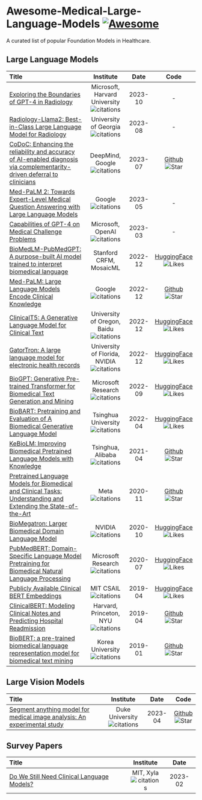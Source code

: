 # Awesome-Medical-Large-Language-Models [![Awesome](https://awesome.re/badge.svg)](https://awesome.re)

A curated list of popular Foundation Models in Healthcare.

## Large Language Models
| Title | Institute | Date | Code
| :---------------------------------------------------------------------------------------------------------------------------------------------------------------------------------- | :------------------: | :-----------: | :---------: |
| [Exploring the Boundaries of GPT-4 in Radiology](https://arxiv.org/pdf/2310.14573.pdf) | Microsoft, Harvard University <br> ![citations](https://img.shields.io/badge/dynamic/json?url=https://api.semanticscholar.org/graph/v1/paper/CorpusID:264425949?fields=citationCount&query=%24.citationCount&label=citations) | 2023-10 | -
| [Radiology-Llama2: Best-in-Class Large Language Model for Radiology](https://arxiv.org/pdf/2309.06419.pdf) | University of Georgia <br> ![citations](https://img.shields.io/badge/dynamic/json?url=https://api.semanticscholar.org/graph/v1/paper/CorpusID:261696494?fields=citationCount&query=%24.citationCount&label=citations) | 2023-08 | -
| [CoDoC: Enhancing the reliability and accuracy of AI-enabled diagnosis via complementarity-driven deferral to clinicians](https://www.nature.com/articles/s41591-023-02437-x) | DeepMind, Google <br> ![citations](https://img.shields.io/badge/dynamic/json?url=https://api.semanticscholar.org/graph/v1/paper/CorpusID:259939727?fields=citationCount&query=%24.citationCount&label=citations) | 2023-07 | [Github](https://github.com/deepmind/codoc/tree/main) <br> ![Star](https://img.shields.io/github/stars/deepmind/codoc?style=social&label=Stars)
| [Med-PaLM 2: Towards Expert-Level Medical Question Answering with Large Language Models](https://arxiv.org/pdf/2305.09617.pdf) | Google <br> ![citations](https://img.shields.io/badge/dynamic/json?url=https://api.semanticscholar.org/graph/v1/paper/CorpusID:258715226?fields=citationCount&query=%24.citationCount&label=citations) | 2023-05 | -
| [Capabilities of GPT-4 on Medical Challenge Problems](https://arxiv.org/pdf/2303.13375.pdf) | Microsoft, OpenAI <br> ![citations](https://img.shields.io/badge/dynamic/json?url=https://api.semanticscholar.org/graph/v1/paper/CorpusID:257687695?fields=citationCount&query=%24.citationCount&label=citations) | 2023-03 | -
| [BioMedLM-PubMedGPT: A purpose-built AI model trained to interpret biomedical language](https://crfm.stanford.edu/2022/12/15/biomedlm.html) | Stanford CRFM, MosaicML | 2022-12 | [HuggingFace](https://huggingface.co/stanford-crfm/BioMedLM) <br> ![Likes](https://img.shields.io/badge/dynamic/json?url=https://huggingface.co/api/models/stanford-crfm/BioMedLM&query=%24.likes&label=🤗+Likes)
| [Med-PaLM: Large Language Models Encode Clinical Knowledge](https://arxiv.org/pdf/2212.13138.pdf) | Google <br> ![citations](https://img.shields.io/badge/dynamic/json?url=https://api.semanticscholar.org/graph/v1/paper/CorpusID:255124952?fields=citationCount&query=%24.citationCount&label=citations) | 2022-12 | [Github](https://github.com/conceptofmind/PaLM) <br> ![Star](https://img.shields.io/github/stars/conceptofmind/PaLM?style=social&label=Stars)
| [ClinicalT5: A Generative Language Model for Clinical Text](https://aclanthology.org/2022.findings-emnlp.398.pdf) | University of Oregon, Baidu <br> ![citations](https://img.shields.io/badge/dynamic/json?url=https://api.semanticscholar.org/graph/v1/paper/CorpusID:256631112?fields=citationCount&query=%24.citationCount&label=citations) | 2022-12 | [HuggingFace](https://huggingface.co/luqh/ClinicalT5-large) <br> ![Likes](https://img.shields.io/badge/dynamic/json?url=https://huggingface.co/api/models/luqh/ClinicalT5-large&query=%24.likes&label=🤗+Likes)
| [GatorTron: A large language model for electronic health records](https://www.nature.com/articles/s41746-022-00742-2) | University of Florida, NVIDIA <br> ![citations](https://img.shields.io/badge/dynamic/json?url=https://api.semanticscholar.org/graph/v1/paper/CorpusID:255175535?fields=citationCount&query=%24.citationCount&label=citations) | 2022-12 | [HuggingFace](https://huggingface.co/UFNLP/gatortron-base) <br> ![Likes](https://img.shields.io/badge/dynamic/json?url=https://huggingface.co/api/models/UFNLP/gatortron-base&query=%24.likes&label=🤗+Likes)
| [BioGPT: Generative Pre-trained Transformer for Biomedical Text Generation and Mining](https://aclanthology.org/2020.clinicalnlp-1.17/) | Microsoft Research <br> ![citations](https://img.shields.io/badge/dynamic/json?url=https://api.semanticscholar.org/graph/v1/paper/CorpusID:252542956?fields=citationCount&query=%24.citationCount&label=citations) | 2022-09 | [HuggingFace](https://huggingface.co/microsoft/biogpt) <br> ![Likes](https://img.shields.io/badge/dynamic/json?url=https://huggingface.co/api/models/microsoft/biogpt&query=%24.likes&label=🤗+Likes)
| [BioBART: Pretraining and Evaluation of A Biomedical Generative Language Model](https://arxiv.org/pdf/2204.03905.pdf) | Tsinghua University <br> ![citations](https://img.shields.io/badge/dynamic/json?url=https://api.semanticscholar.org/graph/v1/paper/CorpusID:248069469?fields=citationCount&query=%24.citationCount&label=citations) | 2022-04 | [HuggingFace](https://huggingface.co/GanjinZero/biobart-v2-base) <br> ![Likes](https://img.shields.io/badge/dynamic/json?url=https://huggingface.co/api/models/GanjinZero/biobart-v2-base&query=%24.likes&label=🤗+Likes)
| [KeBioLM: Improving Biomedical Pretrained Language Models with Knowledge](https://aclanthology.org/2021.bionlp-1.20.pdf) | Tsinghua, Alibaba <br> ![citations](https://img.shields.io/badge/dynamic/json?url=https://api.semanticscholar.org/graph/v1/paper/CorpusID:233324564?fields=citationCount&query=%24.citationCount&label=citations) | 2021-04 | [Github](https://github.com/GanjinZero/KeBioLM) <br> ![Star](https://img.shields.io/github/stars/GanjinZero/KeBioLM?style=social&label=Stars)
| [Pretrained Language Models for Biomedical and Clinical Tasks: Understanding and Extending the State-of-the-Art](https://aclanthology.org/2020.clinicalnlp-1.17/) | Meta <br> ![citations](https://img.shields.io/badge/dynamic/json?url=https://api.semanticscholar.org/graph/v1/paper/CorpusID:226283910?fields=citationCount&query=%24.citationCount&label=citations) | 2020-11 | [Github](https://github.com/facebookresearch/bio-lm) <br> ![Star](https://img.shields.io/github/stars/facebookresearch/bio-lm?style=social&label=Stars)
| [BioMegatron: Larger Biomedical Domain Language Model](https://aclanthology.org/2020.emnlp-main.379.pdf) | NVIDIA <br> ![citations](https://img.shields.io/badge/dynamic/json?url=https://api.semanticscholar.org/graph/v1/paper/CorpusID:222310618?fields=citationCount&query=%24.citationCount&label=citations) | 2020-10 | [HuggingFace](https://huggingface.co/EMBO/BioMegatron345mUncased) <br> ![Likes](https://img.shields.io/badge/dynamic/json?url=https://huggingface.co/api/models/EMBO/BioMegatron345mUncased&query=%24.likes&label=🤗+Likes)
| [PubMedBERT: Domain-Specific Language Model Pretraining for Biomedical Natural Language Processing](https://arxiv.org/pdf/2007.15779.pdf) | Microsoft Research <br> ![citations](https://img.shields.io/badge/dynamic/json?url=https://api.semanticscholar.org/graph/v1/paper/CorpusID:220919723?fields=citationCount&query=%24.citationCount&label=citations) | 2020-07 | [HuggingFace](https://huggingface.co/microsoft/BiomedNLP-PubMedBERT-base-uncased-abstract-fulltext) <br> ![Likes](https://img.shields.io/badge/dynamic/json?url=https://huggingface.co/api/models/microsoft/BiomedNLP-PubMedBERT-base-uncased-abstract-fulltext&query=%24.likes&label=🤗+Likes)
| [Publicly Available Clinical BERT Embeddings](https://arxiv.org/pdf/1904.03323.pdf) | MIT CSAIL <br> ![citations](https://img.shields.io/badge/dynamic/json?url=https://api.semanticscholar.org/graph/v1/paper/CorpusID:102352093?fields=citationCount&query=%24.citationCount&label=citations) | 2019-04 | [HuggingFace](https://huggingface.co/emilyalsentzer/Bio_ClinicalBERT) <br> ![Likes](https://img.shields.io/badge/dynamic/json?url=https://huggingface.co/api/models/emilyalsentzer/Bio_ClinicalBERT&query=%24.likes&label=🤗+Likes)
| [ClinicalBERT: Modeling Clinical Notes and Predicting Hospital Readmission](https://arxiv.org/pdf/1904.05342.pdf) | Harvard, Princeton, NYU <br> ![citations](https://img.shields.io/badge/dynamic/json?url=https://api.semanticscholar.org/graph/v1/paper/CorpusID:119308351?fields=citationCount&query=%24.citationCount&label=citations) | 2019-04 | [Github](https://github.com/kexinhuang12345/clinicalBERT) <br> ![Star](https://img.shields.io/github/stars/kexinhuang12345/clinicalBERT?style=social&label=Stars)
| [BioBERT: a pre-trained biomedical language representation model for biomedical text mining](https://arxiv.org/pdf/1901.08746) | Korea University <br> ![citations](https://img.shields.io/badge/dynamic/json?url=https://api.semanticscholar.org/graph/v1/paper/CorpusID:59291975?fields=citationCount&query=%24.citationCount&label=citations) | 2019-01 | [Github](https://github.com/dmis-lab/biobert) <br> ![Star](https://img.shields.io/github/stars/dmis-lab/biobert?style=social&label=Stars)
<!--
| [Paper Name](arxiv link) | Institute Name <br> ![citations](https://img.shields.io/badge/dynamic/json?url=https://api.semanticscholar.org/graph/v1/paper/CorpusID:12345678?fields=citationCount&query=%24.citationCount&label=citations) | 20xx-xx | [HuggingFace](https://github.com) <br> ![Likes](https://img.shields.io/badge/dynamic/json?url=https://huggingface.co/api/models/&query=%24.likes&label=🤗+Likes)
-->
## Large Vision Models
| Title | Institute | Date | Code
| :---------------------------------------------------------------------------------------------------------------------------------------------------------------------------------- | :------------------: | :-----------: | :---------: |
| [Segment anything model for medical image analysis: An experimental study](https://arxiv.org/pdf/2304.10517) | Duke University <br> ![citations](https://img.shields.io/badge/dynamic/json?url=https://api.semanticscholar.org/graph/v1/paper/CorpusID:258236547?fields=citationCount&query=%24.citationCount&label=citations) | 2023-04 | [Github](https://github.com/mazurowski-lab/segment-anything-medical-evaluation) <br> ![Star](https://img.shields.io/github/stars/mazurowski-lab/segment-anything-medical-evaluation?style=social&label=Stars)
## Survey Papers
| Title | Institute | Date
| :---------------------------------------------------------------------------------------------------------------------------------------------------------------------------------- | :------------------: | :-----------: |
| [Do We Still Need Clinical Language Models?](https://arxiv.org/pdf/2302.08091) | MIT, Xyla <br> ![citations](https://img.shields.io/badge/dynamic/json?url=https://api.semanticscholar.org/graph/v1/paper/CorpusID:256900662?fields=citationCount&query=%24.citationCount&label=citations) | 2023-02
<!--
| [Paper Name](arxiv link) | Institute Name <br> ![citations](https://img.shields.io/badge/dynamic/json?url=https://api.semanticscholar.org/graph/v1/paper/CorpusID:12345678?fields=citationCount&query=%24.citationCount&label=citations) | 20xx-xx
-->
